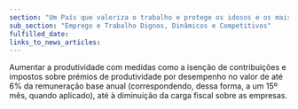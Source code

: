 ```yaml
---
section: "Um País que valoriza o trabalho e protege os idosos e os mais vulneráveis"
sub_section: "Emprego e Trabalho Dignos, Dinâmicos e Competitivos"
fulfilled_date:
links_to_news_articles:
---
```


Aumentar a produtividade com medidas como a isenção de contribuições e impostos sobre prémios de produtividade por desempenho no valor de até 6% da remuneração base anual (correspondendo, dessa forma, a um 15º mês, quando aplicado), até à diminuição da carga fiscal sobre as empresas.